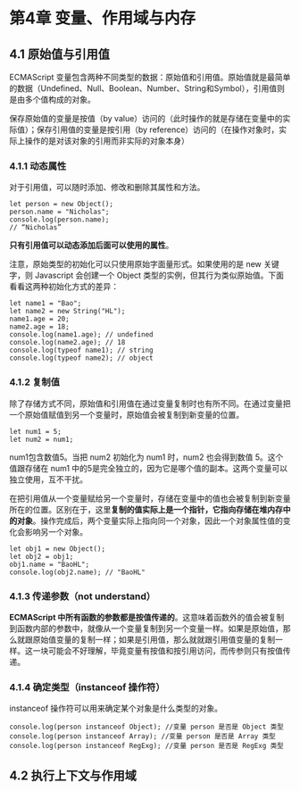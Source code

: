 # 第4章 变量、作用域与内存

## 4.1 原始值与引用值

ECMAScript 变量包含两种不同类型的数据：原始值和引用值。原始值就是最简单的数据（Undefined、Null、Boolean、Number、String和Symbol），引用值则是由多个值构成的对象。

保存原始值的变量是按值（by value）访问的（此时操作的就是存储在变量中的实际值）；保存引用值的变量是按引用（by reference）访问的（在操作对象时，实际上操作的是对该对象的引用而非实际的对象本身）

### 4.1.1 动态属性

对于引用值，可以随时添加、修改和删除其属性和方法。

```
let person = new Object();
person.name = "Nicholas";
console.log(person.name); 
// “Nicholas”
```

**只有引用值可以动态添加后面可以使用的属性**。

注意，原始类型的初始化可以只使用原始字面量形式。如果使用的是 new 关键字，则 Javascript 会创建一个 Object 类型的实例，但其行为类似原始值。下面看看这两种初始化方式的差异：

```
let name1 = "Bao";
let name2 = new String("HL");
name1.age = 20;
name2.age = 18;
console.log(name1.age); // undefined
console.log(name2.age); // 18
console.log(typeof name1); // string
console.log(typeof name2); // object
```


### 4.1.2 复制值

除了存储方式不同，原始值和引用值在通过变量复制时也有所不同。在通过变量把一个原始值赋值到另一个变量时，原始值会被复制到新变量的位置。

```
let num1 = 5;
let num2 = num1;
```

num1包含数值5。当把 num2 初始化为 num1 时，num2 也会得到数值 5。这个值跟存储在 num1 中的5是完全独立的，因为它是哪个值的副本。这两个变量可以独立使用，互不干扰。

在把引用值从一个变量赋给另一个变量时，存储在变量中的值也会被复制到新变量所在的位置。区别在于，这里**复制的值实际上是一个指针，它指向存储在堆内存中的对象**。操作完成后，两个变量实际上指向同一个对象，因此一个对象属性值的变化会影响另一个对象。

```
let obj1 = new Object();
let obj2 = obj1;
obj1.name = "BaoHL";
console.log(obj2.name); // "BaoHL"
```

### 4.1.3 传递参数（not understand）

**ECMAScript 中所有函数的参数都是按值传递的**。这意味着函数外的值会被复制到函数内部的参数中，就像从一个变量复制到另一个变量一样。如果是原始值，那么就跟原始值变量的复制一样；如果是引用值，那么就就跟引用值变量的复制一样。这一块可能会不好理解，毕竟变量有按值和按引用访问，而传参则只有按值传递。

### 4.1.4 确定类型（instanceof 操作符）

instanceof 操作符可以用来确定某个对象是什么类型的对象。

```
console.log(person instanceof Object); //变量 person 是否是 Object 类型
console.log(person instanceof Array); //变量 person 是否是 Array 类型
console.log(person instanceof RegExg); //变量 person 是否是 RegExg 类型
```

## 4.2 执行上下文与作用域






